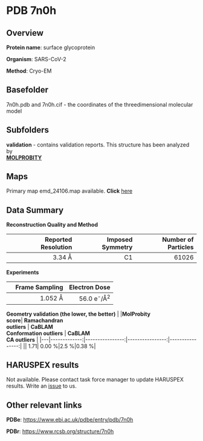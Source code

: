 # PDB 7n0h

## Overview

**Protein name**: surface glycoprotein

**Organism**: SARS-CoV-2

**Method**: Cryo-EM



## Basefolder

7n0h.pdb and 7n0h.cif - the coordinates of the threedimensional molecular model

## Subfolders





**validation** - contains validation reports. This structure has been analyzed by <br>  [**MOLPROBITY**](https://github.com/thorn-lab/coronavirus_structural_task_force/tree/master/pdb/surface_glycoprotein/SARS-CoV-2/7n0h/validation/molprobity)    



## Maps

Primary map emd_24106.map available. **Click** [here](http://ftp.wwpdb.org/pub/emdb/structures/EMD-24106/map/) 

## Data Summary
**Reconstruction Quality and Method**

|   | Reported Resolution | Imposed Symmetry | Number of Particles |
|---|-------------:|----------------:|--------------:|
|   |3.34 Å|C1|61026|

**Experiments**

|   | Frame Sampling | Electron Dose |
|---|-------------:|----------------:|
|   |1.052 Å|56.0 e<sup>-</sup>/Å<sup>2</sup>|

**Geometry validation (the lower, the better)**
|   |**MolProbity<br>score**| **Ramachandran<br>outliers** | **CaBLAM<br>Conformation outliers** | **CaBLAM<br>CA outliers** |
|---|-------------:|----------------:|----------------:|----------------:|
||  1.71|  0.00 %|2.5 %|0.38 %|

## HARUSPEX results

Not available. Please contact task force manager to update HARUSPEX results. Write an [issue](https://github.com/thorn-lab/coronavirus_structural_task_force/issues) to us.

## Other relevant links 
**PDBe**:  https://www.ebi.ac.uk/pdbe/entry/pdb/7n0h
 
**PDBr**: https://www.rcsb.org/structure/7n0h 
